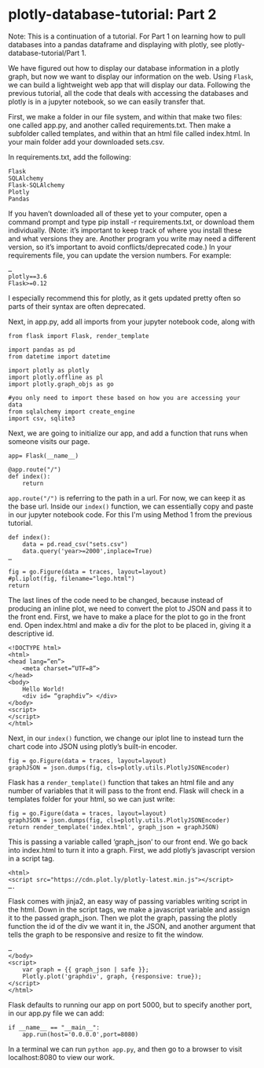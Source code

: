 # plotly-database-tutorial: Part 2

Note: This is a continuation of a tutorial. For Part 1 on learning how to pull databases into a pandas dataframe and displaying with plotly, see plotly-database-tutorial/Part 1. 

We have figured out how to display our database information in a plotly graph, but now we want to display our information on the web. Using ```Flask```, we can build a lightweight web app that will display our data. Following the previous tutorial, all the code that deals with accessing the databases and plotly is in a jupyter notebook, so we can easily transfer that.

First, we make a folder in our file system, and within that make two files: one called app.py, and another called requirements.txt. Then make a subfolder called templates, and within that an html file called index.html. In your main folder add your downloaded sets.csv.

In requirements.txt, add the following:
```
Flask
SQLAlchemy
Flask-SQLAlchemy
Plotly
Pandas
```
If you haven’t downloaded all of these yet to your computer, open a command prompt and type pip install -r requirements.txt, or download them individually. (Note: it’s important to keep track of where you install these and what versions they are. Another program you write may need a different version, so it’s important to avoid conflicts/deprecated code.) In your requirements file, you can update the version numbers. For example:
```
…
plotly==3.6
Flask>=0.12
```
I especially recommend this for plotly, as it gets updated pretty often so parts of their syntax are often deprecated. 

Next, in app.py, add all imports from your jupyter notebook code, along with 
```
from flask import Flask, render_template

import pandas as pd
from datetime import datetime

import plotly as plotly
import plotly.offline as pl
import plotly.graph_objs as go

#you only need to import these based on how you are accessing your data
from sqlalchemy import create_engine
import csv, sqlite3
```
Next, we are going to initialize our app, and add a function that runs when someone visits our page. 
```
app= Flask(__name__)

@app.route("/")
def index():
	return
```
`app.route("/")` is referring to the path in a url. For now, we can keep it as the base url.
Inside our ```index()``` function, we can essentially copy and paste in our jupyter notebook code. For this I'm using Method 1 from the previous tutorial.
```
def index():
	data = pd.read_csv("sets.csv")
 	data.query('year>=2000',inplace=True)
…

fig = go.Figure(data = traces, layout=layout)
#pl.iplot(fig, filename="lego.html")
return
```
The last lines of the code need to be changed, because instead of producing an inline plot, we need to convert the plot to JSON and pass it to the front end. First, we have to make a place for the plot to go in the front end. Open index.html and make a div for the plot to be placed in, giving it a descriptive id. 
```
<!DOCTYPE html>
<html>
<head lang=”en”>
	<meta charset=”UTF=8”>
</head>
<body>
	Hello World!
	<div id= “graphdiv”> </div>
</body>
<script>
</script>
</html>
```

Next, in our ```index()``` function, we change our iplot line to instead turn the chart code into JSON using plotly’s built-in encoder. 

```
fig = go.Figure(data = traces, layout=layout)
graphJSON = json.dumps(fig, cls=plotly.utils.PlotlyJSONEncoder)
```
Flask has a ```render_template()``` function that takes an html file and any number of variables that it will pass to the front end. Flask will check in a templates folder for your html, so we can just write:
```
fig = go.Figure(data = traces, layout=layout)
graphJSON = json.dumps(fig, cls=plotly.utils.PlotlyJSONEncoder)
return render_template('index.html', graph_json = graphJSON)
```
This is passing a variable called  ‘graph_json’ to our front end. We go back into index.html to turn it into a graph. First, we add plotly’s javascript version in a script tag.
```
<html>
<script src="https://cdn.plot.ly/plotly-latest.min.js"></script>
….
```

Flask comes with jinja2, an easy way of passing variables writing script in the html. Down in the script tags, we make a javascript variable and assign it to the passed graph_json. Then we plot the graph, passing the plotly function the id of the div we want it in, the JSON, and another argument that tells the graph to be responsive and resize to fit the window.
```
…
</body>
<script>
	var graph = {{ graph_json | safe }};
	Plotly.plot('graphdiv', graph, {responsive: true});
</script>
</html>
```

Flask defaults to running our app on port 5000, but to specify another port, in our app.py file we can add:
```
if __name__ == "__main__":
	app.run(host='0.0.0.0',port=8080)
```

In a terminal we can run ```python app.py```, and then go to a browser to visit localhost:8080 to view our work.

